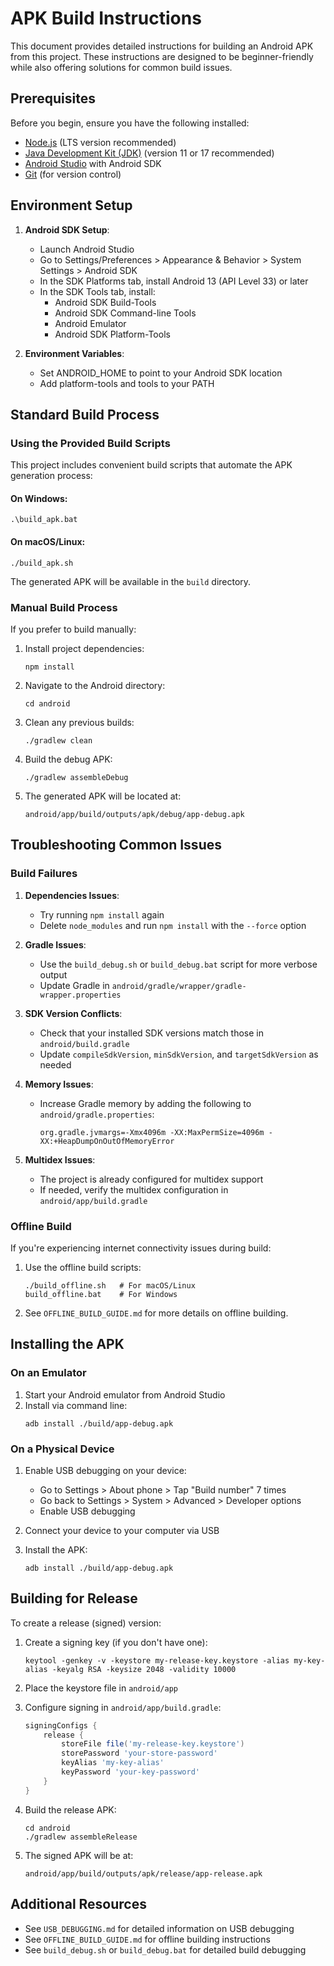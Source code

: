 # APK Build Instructions

This document provides detailed instructions for building an Android APK from this project. These instructions are designed to be beginner-friendly while also offering solutions for common build issues.

## Prerequisites

Before you begin, ensure you have the following installed:

- [Node.js](https://nodejs.org/) (LTS version recommended)
- [Java Development Kit (JDK)](https://adoptium.net/) (version 11 or 17 recommended)
- [Android Studio](https://developer.android.com/studio) with Android SDK
- [Git](https://git-scm.com/downloads) (for version control)

## Environment Setup

1. **Android SDK Setup**:
   - Launch Android Studio
   - Go to Settings/Preferences > Appearance & Behavior > System Settings > Android SDK
   - In the SDK Platforms tab, install Android 13 (API Level 33) or later
   - In the SDK Tools tab, install:
     - Android SDK Build-Tools
     - Android SDK Command-line Tools
     - Android Emulator
     - Android SDK Platform-Tools

2. **Environment Variables**:
   - Set ANDROID_HOME to point to your Android SDK location
   - Add platform-tools and tools to your PATH

## Standard Build Process

### Using the Provided Build Scripts

This project includes convenient build scripts that automate the APK generation process:

#### On Windows:
```
.\build_apk.bat
```

#### On macOS/Linux:
```
./build_apk.sh
```

The generated APK will be available in the `build` directory.

### Manual Build Process

If you prefer to build manually:

1. Install project dependencies:
   ```
   npm install
   ```

2. Navigate to the Android directory:
   ```
   cd android
   ```

3. Clean any previous builds:
   ```
   ./gradlew clean
   ```

4. Build the debug APK:
   ```
   ./gradlew assembleDebug
   ```

5. The generated APK will be located at:
   ```
   android/app/build/outputs/apk/debug/app-debug.apk
   ```

## Troubleshooting Common Issues

### Build Failures

1. **Dependencies Issues**:
   - Try running `npm install` again
   - Delete `node_modules` and run `npm install` with the `--force` option

2. **Gradle Issues**:
   - Use the `build_debug.sh` or `build_debug.bat` script for more verbose output
   - Update Gradle in `android/gradle/wrapper/gradle-wrapper.properties`

3. **SDK Version Conflicts**:
   - Check that your installed SDK versions match those in `android/build.gradle`
   - Update `compileSdkVersion`, `minSdkVersion`, and `targetSdkVersion` as needed

4. **Memory Issues**:
   - Increase Gradle memory by adding the following to `android/gradle.properties`:
     ```
     org.gradle.jvmargs=-Xmx4096m -XX:MaxPermSize=4096m -XX:+HeapDumpOnOutOfMemoryError
     ```

5. **Multidex Issues**:
   - The project is already configured for multidex support
   - If needed, verify the multidex configuration in `android/app/build.gradle`

### Offline Build

If you're experiencing internet connectivity issues during build:

1. Use the offline build scripts:
   ```
   ./build_offline.sh   # For macOS/Linux
   build_offline.bat    # For Windows
   ```

2. See `OFFLINE_BUILD_GUIDE.md` for more details on offline building.

## Installing the APK

### On an Emulator

1. Start your Android emulator from Android Studio
2. Install via command line:
   ```
   adb install ./build/app-debug.apk
   ```

### On a Physical Device

1. Enable USB debugging on your device:
   - Go to Settings > About phone > Tap "Build number" 7 times
   - Go back to Settings > System > Advanced > Developer options
   - Enable USB debugging

2. Connect your device to your computer via USB

3. Install the APK:
   ```
   adb install ./build/app-debug.apk
   ```

## Building for Release

To create a release (signed) version:

1. Create a signing key (if you don't have one):
   ```
   keytool -genkey -v -keystore my-release-key.keystore -alias my-key-alias -keyalg RSA -keysize 2048 -validity 10000
   ```

2. Place the keystore file in `android/app`

3. Configure signing in `android/app/build.gradle`:
   ```gradle
   signingConfigs {
       release {
           storeFile file('my-release-key.keystore')
           storePassword 'your-store-password'
           keyAlias 'my-key-alias'
           keyPassword 'your-key-password'
       }
   }
   ```

4. Build the release APK:
   ```
   cd android
   ./gradlew assembleRelease
   ```

5. The signed APK will be at:
   ```
   android/app/build/outputs/apk/release/app-release.apk
   ```

## Additional Resources

- See `USB_DEBUGGING.md` for detailed information on USB debugging
- See `OFFLINE_BUILD_GUIDE.md` for offline building instructions
- See `build_debug.sh` or `build_debug.bat` for detailed build debugging